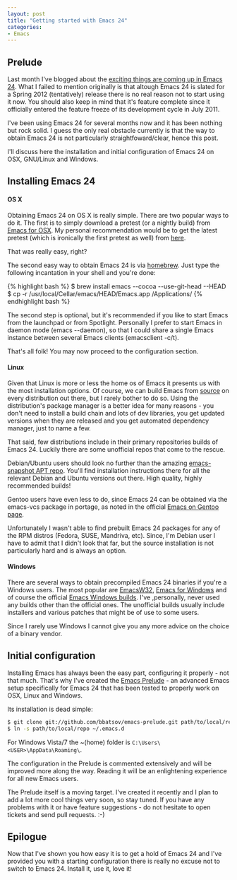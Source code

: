 ```yaml
---
layout: post
title: "Getting started with Emacs 24"
categories:
- Emacs
---
```


## Prelude

Last month I've blogged about the
[exciting things are coming up in Emacs 24](/articles/2011/08/19/a-peek-at-emacs24/). What
I failed to mention originally is that altough Emacs 24 is slated for
a Spring 2012 (tentatively) release there is no real reason not to start using it
now. You should also keep in mind that it's feature complete since it
officially entered the feature freeze of its development cycle in July 2011.

I've been using Emacs 24 for several months now and it has been
nothing but rock solid. I guess the only real obstacle currently is
that the way to obtain Emacs 24 is not particularly straightfoward/clear,
hence this post.

I'll discuss here the installation and initial configuration of Emacs
24 on OSX, GNU/Linux and Windows.

<!--more-->

## Installing Emacs 24

#### OS X

Obtaining Emacs 24 on OS X is really simple. There are two popular
ways to do it. The first is to simply download a pretest (or a nightly
build) from [Emacs for OSX](http://emacsformacosx.com). My personal
recommendation would be to get the latest pretest (which is ironically
the first pretest as well) from
[here](http://emacsformacosx.com/emacs-builds/Emacs-pretest-24.0.90-universal-10.6.7.dmg).

That was really easy, right?

The second easy way to obtain Emacs 24 is via
[homebrew](http://mxcl.github.com/homebrew/). Just type the following
incantation in your shell and you're done:

{% highlight bash %}
$ brew install emacs --cocoa --use-git-head --HEAD
$ cp -r /usr/local/Cellar/emacs/HEAD/Emacs.app /Applications/
{% endhighlight bash %}

The second step is optional, but it's recommended if you like to start
Emacs from the launchpad or from Spotlight. Personally I prefer to
start Emacs in daemon mode (emacs --daemon), so that I could share a
single Emacs instance between several Emacs clients (emacsclient
-c/t).

That's all folk! You may now proceed to the configuration section.

#### Linux

Given that Linux is more or less the home os of Emacs it presents us
with the most installation options. Of course, we can build Emacs from
[source](https://github.com/emacsmirror/emacs) on every distribution
out there, but I rarely bother to do so. Using the distribution's
package manager is a better idea for many reasons - you don't need to
install a build chain and lots of dev libraries, you get updated
versions when they are released and you get automated dependency
manager, just to name a few.

That said, few distributions include in their primary repositories
builds of Emacs 24. Luckily there are some unofficial repos that come
to the rescue.

Debian/Ubuntu users should look no further than the amazing
[emacs-snapshot APT repo](http://emacs.naquadah.org/). You'll find
installation instructions there for all the relevant Debian and Ubuntu
versions out there. High quality, highly recommended builds!

Gentoo users have even less to do, since Emacs 24 can be obtained via
the emacs-vcs package in portage, as noted in the official
[Emacs on Gentoo page](http://www.gentoo.org/proj/en/lisp/emacs/emacs.xml).

Unfortunately I wasn't able to find prebuilt Emacs 24 packages for any
of the RPM distros (Fedora, SUSE, Mandriva, etc). Since, I'm Debian
user I have to admit that I didn't look that far, but the source
installation is not particularly hard and is always an option.

#### Windows

There are several ways to obtain precompiled Emacs 24 binaries if
you're a Windows users. The most popular are
[EmacsW32](http://ourcomments.org/cgi-bin/emacsw32-dl-latest.pl),
[Emacs for Windows](http://code.google.com/p/emacs-for-windows/) and
of course the official
[Emacs Windows builds](http://alpha.gnu.org/gnu/emacs/windows/). I've
,personally, never used any builds other than the official ones. The
unofficial builds usually include installers and various patches that
might be of use to some users.

Since I rarely use Windows I cannot give you any more advice on the
choice of a binary vendor.

## Initial configuration

Installing Emacs has always been the easy part, configuring it
properly - not that much. That's why I've created the
[Emacs Prelude](https://github.com/bbatsov/emacs-prelude) - an
advanced Emacs setup specifically for Emacs 24 that has been tested to
properly work on OSX, Linux and Windows.

Its installation is dead simple:

``` bash
$ git clone git://github.com/bbatsov/emacs-prelude.git path/to/local/repo
$ ln -s path/to/local/repo ~/.emacs.d
```

For Windows Vista/7 the ~(home) folder is
`C:\Users\<USER>\AppData\Roaming\`.

The configuration in the Prelude is commented extensively and will be
improved more along the way. Reading it will be an enlightening
experience for all new Emacs users.

The Prelude itself is a moving target. I've created it recently and I
plan to add a lot more cool things very soon, so stay tuned. If you
have any problems with it or have feature suggestions - do not
hesitate to open tickets and send pull requests. :-)

## Epilogue

Now that I've shown you how easy it is to get a hold of Emacs 24 and
I've provided you with a starting configuration there is really no
excuse not to switch to Emacs 24. Install it, use it, love it!

